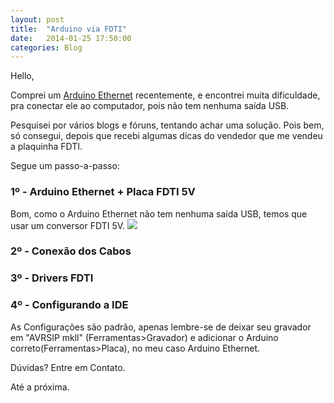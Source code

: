 ```yaml
---
layout: post
title:  "Arduino via FDTI"
date:   2014-01-25 17:50:00
categories: Blog
---
```


Hello,

Comprei um <a href="http://arduino.cc/en/Main/ArduinoBoardEthernet" target="_blank">Arduino Ethernet</a> recentemente, e encontrei muita dificuldade, pra conectar ele ao computador, pois não tem nenhuma saída USB.

Pesquisei por vários blogs e fóruns, tentando achar uma solução. Pois bem, só consegui, depois que recebi algumas dicas do vendedor que me vendeu a plaquinha FDTI.

Segue um passo-a-passo:

<h3>1º - Arduino Ethernet + Placa FDTI 5V</h3>
Bom, como o Arduino Ethernet não tem nenhuma saída USB, temos que usar um conversor FDTI 5V.

<img src="http://multilogica-shop.com/imagens/SparkFun/placa-FTDI-5V.jpg" />

<h3>2º - Conexão dos Cabos</h3>

<h3>3º - Drivers FDTI</h3>

<h3>4º - Configurando a IDE</h3>
As Configurações são padrão, apenas lembre-se de deixar seu gravador em "AVRSIP mkll" (Ferramentas>Gravador) e adicionar o Arduino correto(Ferramentas>Placa), no meu caso Arduino Ethernet.

Dúvidas? Entre em Contato.

Até a próxima.
